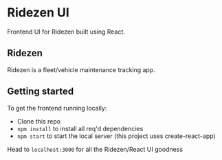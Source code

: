 # Ridezen UI

Frontend UI for Ridezen built using React.

## Ridezen

Ridezen is a fleet/vehicle maintenance tracking app.

## Getting started

To get the frontend running locally:

- Clone this repo
- `npm install` to install all req'd dependencies
- `npm start` to start the local server (this project uses create-react-app)

Head to `localhost:3000` for all the Ridezen/React UI goodness
